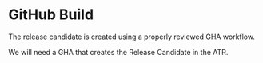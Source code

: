 # GitHub Build

The release candidate is created using a properly reviewed GHA workflow.

We will need a GHA that creates the Release Candidate in the ATR.
